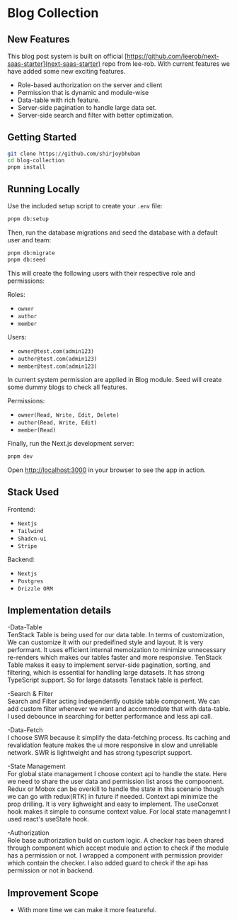 # Blog Collection

## New Features

This blog post system is built on official [https://github.com/leerob/next-saas-starter](next-saas-starter) repo from lee-rob. With current features we have added some new exciting features.

- Role-based authorization on the server and client
- Permission that is dynamic and module-wise
- Data-table with rich feature.
- Server-side pagination to handle large data set.
- Server-side search and filter with better optimization.

## Getting Started

```bash
git clone https://github.com/shirjoybhuban
cd blog-collection
pnpm install
```

## Running Locally

Use the included setup script to create your `.env` file:

```bash
pnpm db:setup
```

Then, run the database migrations and seed the database with a default user and team:

```bash
pnpm db:migrate
pnpm db:seed
```

This will create the following users with their respective role and permissions:

Roles:
- `owner`
- `author`
- `member`

Users:
- `owner@test.com(admin123)`
- `author@test.com(admin123)`
- `member@test.com(admin123)`

In current system permission are applied in Blog module. Seed will create some dummy blogs to check all features.

Permissions:
- `owner(Read, Write, Edit, Delete)`
- `author(Read, Write, Edit)`
- `member(Read)`


Finally, run the Next.js development server:

```bash
pnpm dev
```

Open [http://localhost:3000](http://localhost:3000) in your browser to see the app in action.

## Stack Used

Frontend:
- `Nextjs`
- `Tailwind`
- `Shadcn-ui`
- `Stripe`

Backend:
- `Nextjs`
- `Postgres`
- `Drizzle ORM`

## Implementation details

-Data-Table<br />
TenStack Table is being used for our data table. In terms of customization, We can customize it with our predeifined style and layout. It is very performant. It uses efficient internal memoization to minimize unnecessary re-renders which makes our tables faster and more responsive. TenStack Table makes it easy to implement server-side pagination, sorting, and filtering, which is essential for handling large datasets. It has strong TypeScript support. So for large datasets Tenstack table is perfect.

-Search & Filter<br />
Search and Filter acting independently outside table component. We can add custom filter whenever we want and accommodate that with data-table. I used debounce in searching for better performance and less api call.

-Data-Fetch<br />
I choose SWR because it simplify the data-fetching process. Its caching and revalidation feature makes the ui more responsive in slow and unreliable network. SWR is lightweight and has strong typescript support.

-State Management<br />
For global state management I choose context api to handle the state. Here we need to share the user data and permission list aross the compoonent. Redux or Mobox can be overkill to handle the state in this scenario though we can go with redux(RTK) in future if needed. Context api minimize the prop drilling. It is very  lighweight and easy to implement. The useConxet hook makes it simple to consume context value. For local state managemnt I used react's useState hook. 

-Authorization<br />
Role base authorization build on custom logic. A checker has been shared through component which accept module and action to check if the module has a permission or not. I wrapped a component with permission provider which contain the checker. I also added guard to check if the api has permission or not in backend. 

## Improvement Scope
- With more time we can make it more featureful. 